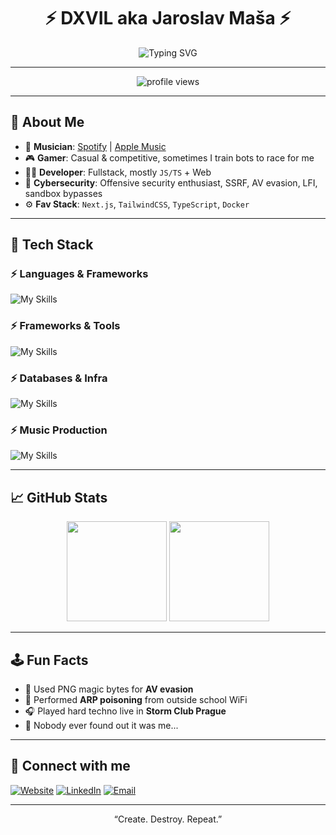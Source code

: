 <h1 align="center">⚡ DXVIL aka Jaroslav Maša ⚡</h1>

<p align="center">
  <img src="https://readme-typing-svg.demolab.com?font=Fira+Code&duration=3000&pause=1000&color=F700FF&center=true&vCenter=true&width=435&lines=Cybersecurity+Specialist+%F0%9F%94%90;Hard+Techno+Producer+%F0%9F%8E%B5;Next.js+Dev+%F0%9F%91%A4;Dark+Vibes+Only+%F0%9F%94%AF" alt="Typing SVG" />
</p>

---

<p align="center">
  <img src="https://moe-counter.glitch.me/get/@j1aBcGd2eEfgHhIiJkLlMmN3OPQ4pqR5S6TtU7uvWwXyYz8K9n0oVsx?theme=rule34" alt="profile views" />
</p>

---

## 🧠 About Me

- 🎵 **Musician**: [Spotify](https://open.spotify.com/artist/1Ngynwc6bFIKGzRcOrBAnx?si=mlMzuSqfS6yP7J1MI6bKkw) | [Apple Music](https://music.apple.com/us/artist/dxvil/1581545014)
- 🎮 **Gamer**: Casual & competitive, sometimes I train bots to race for me
- 👨‍💻 **Developer**: Fullstack, mostly `JS/TS` + Web
- 🧠 **Cybersecurity**: Offensive security enthusiast, SSRF, AV evasion, LFI, sandbox bypasses
- ⚙️ **Fav Stack**: `Next.js`, `TailwindCSS`, `TypeScript`, `Docker`

---

## 🧰 Tech Stack

### ⚡ Languages & Frameworks
![My Skills](https://skillicons.dev/icons?i=js,ts,html,css,php,java,python,cs)

### ⚡ Frameworks & Tools
![My Skills](https://skillicons.dev/icons?i=react,next,tailwind,nodejs,vite,mui)

### ⚡ Databases & Infra
![My Skills](https://skillicons.dev/icons?i=mysql,postgres,docker)

### ⚡ Music Production
![My Skills](https://skillicons.dev/icons?i=ableton)

---

## 📈 GitHub Stats

<p align="center">
  <img src="https://github-readme-stats.vercel.app/api?username=automataevox&show_icons=true&theme=tokyonight&hide=issues" height="160px"/>
  <img src="https://github-readme-stats.vercel.app/api/top-langs/?username=automataevox&layout=compact&theme=tokyonight" height="160px"/>
</p>

---

## 🕹️ Fun Facts
- 🧪 Used PNG magic bytes for **AV evasion**
- 👻 Performed **ARP poisoning** from outside school WiFi
- 🎧 Played hard techno live in **Storm Club Prague**
- 🧠 Nobody ever found out it was me...

---

## 🔗 Connect with me

[![Website](https://img.shields.io/badge/-dxvil.com-000000?style=for-the-badge&logo=vercel)](https://dxvil.com)
[![LinkedIn](https://img.shields.io/badge/-LinkedIn-0077B5?style=for-the-badge&logo=linkedin)](https://linkedin.com/in/jaroslavmasa)
[![Email](https://img.shields.io/badge/-artist@dxvil.com-black?style=for-the-badge&logo=gmail)](mailto:artist@dxvil.com)

---

<p align="center">“Create. Destroy. Repeat.”</p>
